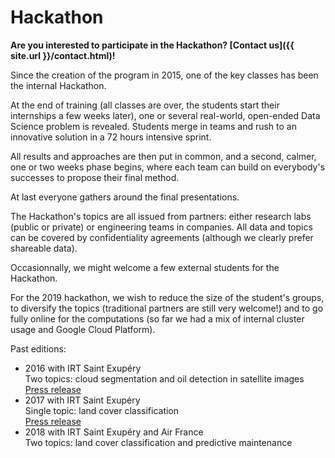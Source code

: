 # Hackathon

**Are you interested to participate in the Hackathon? [Contact us]({{ site.url }}/contact.html)!**

Since the creation of the program in 2015, one of the key classes has been the internal Hackathon.

At the end of training (all classes are over, the students start their internships a few weeks later), one or several real-world, open-ended Data Science problem is revealed. Students merge in teams and rush to an innovative solution in a 72 hours intensive sprint.

All results and approaches are then put in common, and a second, calmer, one or two weeks phase begins, where each team can build on everybody's successes to propose their final method.

At last everyone gathers around the final presentations.

The Hackathon's topics are all issued from partners: either research labs (public or private) or engineering teams in companies. All data and topics can be covered by confidentiality agreements (although we clearly prefer shareable data).

Occasionnally, we might welcome a few external students for the Hackathon.

For the 2019 hackathon, we wish to reduce the size of the student's groups, to diversify the topics (traditional partners are still very welcome!) and to go fully online for the computations (so far we had a mix of internal cluster usage and Google Cloud Platform).

Past editions:
- 2016 with IRT Saint Exupéry<br>
Two topics: cloud segmentation and oil detection in satellite images<br>
[Press release](http://www.irt-saintexupery.com/isae-supaero-irt-saint-exupery-hackathon/)
- 2017 with IRT Saint Exupéry<br>
Single topic: land cover classification<br>
[Press release](http://www.irt-saintexupery.com/isae-supaero-irt-saint-exupery-hackathon-2/)
- 2018 with IRT Saint Exupéry and Air France<br>
Two topics: land cover classification and predictive maintenance<br>

